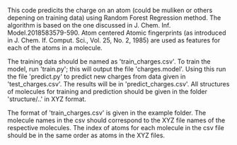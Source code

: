 This code predicits the charge on an atom (could be muliken or others depening on training data) using Random Forest Regression method. The algorithm is based on the one discussed in J. Chem. Inf. Model.2018583579-590. Atom centered Atomic fingerprints (as introduced in J. Chem. If. Comput. Sci., Vol. 25, No. 2, 1985) are used as features for each of the atoms in a molecule.

The training data should be named as 'train_charges.csv'. To train the model, run 'train.py'; this will output the file 'charges.model'. Using this run the file 'predict.py' to predict new charges from data given in 'test_charges.csv'. The results will be in 'predict_charges.csv'. All structures of molecules for training and prediction should be given in the folder 'structure/..' in XYZ format.

The format of 'train_charges.csv' is given in the example folder. The molecule names in the csv should correspond to the XYZ file names of the respective molecules. The index of atoms for each molecule in the csv file should be in the same order as atoms in the XYZ files.
